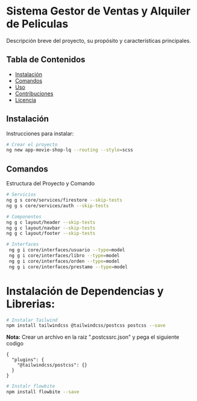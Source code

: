 # Sistema Gestor de Ventas y Alquiler de Peliculas

Descripción breve del proyecto, su propósito y características principales.

## Tabla de Contenidos
- [Instalación](#instalación)
- [Comandos](#comandos)
- [Uso](#uso)
- [Contribuciones](#contribuciones)
- [Licencia](#licencia)

## Instalación

Instrucciones para instalar:

```bash
# Crear el proyecto
ng new app-movie-shop-lq --routing --style=scss
```

## Comandos

Estructura del Proyecto y Comando

```bash
# Servicios
ng g s core/services/firestore --skip-tests
ng g s core/services/auth --skip-tests
```
```bash
# Componentes
ng g c layout/header --skip-tests
ng g c layout/navbar --skip-tests
ng g c layout/footer --skip-tests
```
```bash
# Interfaces
 ng g i core/interfaces/usuario --type=model
 ng g i core/interfaces/libro --type=model 
 ng g i core/interfaces/orden --type=model
 ng g i core/interfaces/prestamo --type=model
```

# Instalación de Dependencias y Librerias:
 
```bash
# Instalar Tailwind
npm install tailwindcss @tailwindcss/postcss postcss --save
```
**Nota:**  Crear un archivo en la raiz ".postcssrc.json" y pega el siguiente codigo
```
{
  "plugins": {
    "@tailwindcss/postcss": {}
  }
}

```

```bash
# Instalr flowbite
npm install flowbite --save

```
